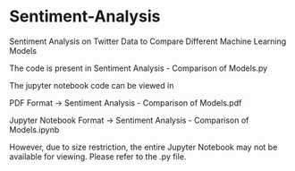 # Sentiment-Analysis
Sentiment Analysis on Twitter Data to Compare Different Machine Learning Models

The code is present in Sentiment Analysis - Comparison of Models.py

The jupyter notebook code can be viewed in 

PDF Format -> Sentiment Analysis - Comparison of Models.pdf

Jupyter Notebook Format -> Sentiment Analysis - Comparison of Models.ipynb

However, due to size restriction, the entire Jupyter Notebook may not be available for viewing. Please refer to the .py file.
